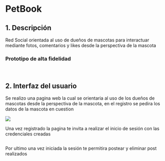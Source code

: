 # PetBook

## 1. Descripción

Red Social orientada al uso de dueños de mascotas para interactuar mediante fotos, comentarios y likes desde la perspectiva de la mascota

### Prototipo de alta fidelidad

<img class="Prototipo1" src="images/PrototipoAltaFidelidad1.png" alt="">

<img class="Prototipo2" src="images/PrototipoAltaFidelidad2.png" alt="">

<img class="Prototipo3" src="images/PrototipoAltaFidelidad3.png" alt="">

## 2. Interfaz del usuario

Se realizo una pagina web la cual se orientaria al uso de los dueños de mascotas desde la perspectiva de la mascota, en el registro se pedira los datos de la mascota en cuestion

<img src="Registro.png">

Una vez registrado la pagina te invita a realizar el inicio de sesión con las credenciales creadas

<img class="Login" src="images/Login.png" alt="">

Por ultimo una vez iniciada la sesión te permitira postear y eliminar post realizados 

<img class="Muro" src="images/Muro.png" alt="">
